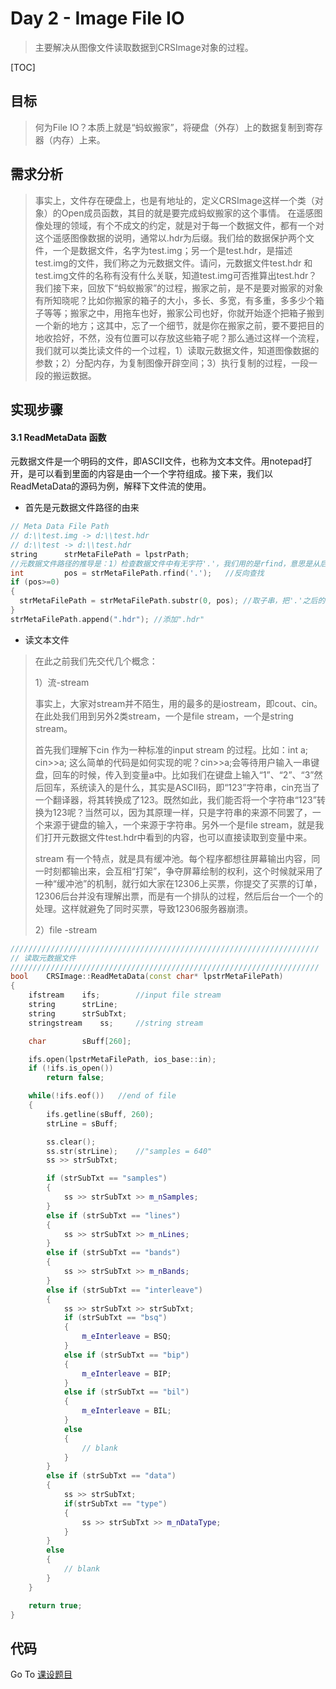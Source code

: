 # Day 2 - Image File IO
> 主要解决从图像文件读取数据到CRSImage对象的过程。
>

[TOC]

## 目标
> 何为File IO？本质上就是“蚂蚁搬家”，将硬盘（外存）上的数据复制到寄存器（内存）上来。

## 需求分析
>事实上，文件存在硬盘上，也是有地址的，定义CRSImage这样一个类（对象）的Open成员函数，其目的就是要完成蚂蚁搬家的这个事情。
>在遥感图像处理的领域，有个不成文的约定，就是对于每一个数据文件，都有一个对这个遥感图像数据的说明，通常以.hdr为后缀。我们给的数据保护两个文件，一个是数据文件，名字为test.img；另一个是test.hdr，是描述test.img的文件，我们称之为元数据文件。请问，元数据文件test.hdr 和 test.img文件的名称有没有什么关联，知道test.img可否推算出test.hdr？
>我们接下来，回放下“蚂蚁搬家”的过程，搬家之前，是不是要对搬家的对象有所知晓呢？比如你搬家的箱子的大小，多长、多宽，有多重，多多少个箱子等等；搬家之中，用拖车也好，搬家公司也好，你就开始逐个把箱子搬到一个新的地方；这其中，忘了一个细节，就是你在搬家之前，要不要把目的地收拾好，不然，没有位置可以存放这些箱子呢？那么通过这样一个流程，我们就可以类比读文件的一个过程，1）读取元数据文件，知道图像数据的参数；2）分配内存，为复制图像开辟空间；3）执行复制的过程，一段一段的搬运数据。

## 实现步骤

#### 3.1 ReadMetaData 函数

元数据文件是一个明码的文件，即ASCII文件，也称为文本文件。用notepad打开，是可以看到里面的内容是由一个一个字符组成。接下来，我们以ReadMetaData的源码为例，解释下文件流的使用。

- 首先是元数据文件路径的由来

```c++
// Meta Data File Path
// d:\\test.img -> d:\\test.hdr
// d:\\test -> d:\\test.hdr
string		strMetaFilePath = lpstrPath;
//元数据文件路径的推导是：1）检查数据文件中有无字符'.'，我们用的是rfind，意思是从后往前找，如果找到了，就把字符'.'在字符串中所做的index返回出来，没有找到就返回-1；2）index从0开始，取pos个字符，正好取到d:\\test；3）在后面加上.hdr,变成了d:\\test.hdr
int			pos = strMetaFilePath.rfind('.');	//反向查找
if (pos>=0)
{
  strMetaFilePath = strMetaFilePath.substr(0, pos);	//取子串，把'.'之后的字符都删除掉
}
strMetaFilePath.append(".hdr");	//添加".hdr"
```

- 读文本文件

> 在此之前我们先交代几个概念：
>
> 1）流-stream
>
> 事实上，大家对stream并不陌生，用的最多的是iostream，即cout、cin。在此处我们用到另外2类stream，一个是file stream，一个是string stream。
>
> 首先我们理解下cin 作为一种标准的input stream 的过程。比如：int a; cin>>a; 这么简单的代码是如何实现的呢？cin>>a;会等待用户输入一串键盘，回车的时候，传入到变量a中。比如我们在键盘上输入“1”、“2”、“3”然后回车，系统读入的是什么，其实是ASCII码，即“123”字符串，cin充当了一个翻译器，将其转换成了123。既然如此，我们能否将一个字符串“123”转换为123呢？当然可以，因为其原理一样，只是字符串的来源不同罢了，一个来源于键盘的输入，一个来源于字符串。另外一个是file stream，就是我们打开元数据文件test.hdr中看到的内容，也可以直接读取到变量中来。
>
> stream 有一个特点，就是具有缓冲池。每个程序都想往屏幕输出内容，同一时刻都输出来，会互相“打架”，争夺屏幕绘制的权利，这个时候就采用了一种“缓冲池”的机制，就行如大家在12306上买票，你提交了买票的订单，12306后台并没有理解出票，而是有一个排队的过程，然后后台一个一个的处理。这样就避免了同时买票，导致12306服务器崩溃。
>
> 2）file -stream

```c++
/////////////////////////////////////////////////////////////////////
// 读取元数据文件
/////////////////////////////////////////////////////////////////////
bool	CRSImage::ReadMetaData(const char* lpstrMetaFilePath)
{
    ifstream    ifs;		//input file stream
    string      strLine;
    string      strSubTxt;
    stringstream    ss;		//string stream

    char        sBuff[260];

	ifs.open(lpstrMetaFilePath, ios_base::in);
    if (!ifs.is_open())
        return false;

    while(!ifs.eof())   //end of file
    {
        ifs.getline(sBuff, 260);
        strLine = sBuff;

        ss.clear();
        ss.str(strLine);    //"samples = 640"
        ss >> strSubTxt;

        if (strSubTxt == "samples")
        {
            ss >> strSubTxt >> m_nSamples;
        }
        else if (strSubTxt == "lines")
        {
            ss >> strSubTxt >> m_nLines;
        }
        else if (strSubTxt == "bands")
        {
            ss >> strSubTxt >> m_nBands;
        }
        else if (strSubTxt == "interleave")
        {
            ss >> strSubTxt >> strSubTxt;
            if (strSubTxt == "bsq")
            {
                m_eInterleave = BSQ;
            }
            else if (strSubTxt == "bip")
            {
                m_eInterleave = BIP;
            }
            else if (strSubTxt == "bil")
            {
                m_eInterleave = BIL;
            }
            else
            {
                // blank
            }
        }
        else if (strSubTxt == "data")
        {
            ss >> strSubTxt;
            if(strSubTxt == "type")
            {
                ss >> strSubTxt >> m_nDataType;
            }
        }
        else
        {
            // blank
        }
    }

	return true;
}
```



## 代码


Go To [课设题目](./CourseDesignSubject.md)